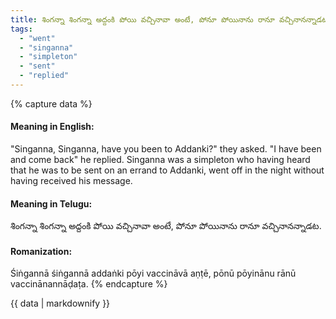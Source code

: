 ```yaml
---
title: శింగన్నా శింగన్నా అద్దంకి పోయి వచ్చినావా అంటే, పోనూ పోయినాను రానూ వచ్చినానన్నాడట.
tags:
  - "went"
  - "singanna"
  - "simpleton"
  - "sent"
  - "replied"
---
```


{% capture data %}
#### Meaning in English:
"Singanna, Singanna, have you been to Addanki?" they asked. "I have been and come back" he replied.
Singanna was a simpleton who having heard that he was to be sent on an errand to Addanki, went off in the night without having received his message.

#### Meaning in Telugu:
శింగన్నా శింగన్నా అద్దంకి పోయి వచ్చినావా అంటే, పోనూ పోయినాను రానూ వచ్చినానన్నాడట.

#### Romanization:
Śiṅgannā śiṅgannā addaṅki pōyi vaccināvā aṇṭē, pōnū pōyinānu rānū vaccinānannāḍaṭa.
{% endcapture %}

{{ data | markdownify }}

